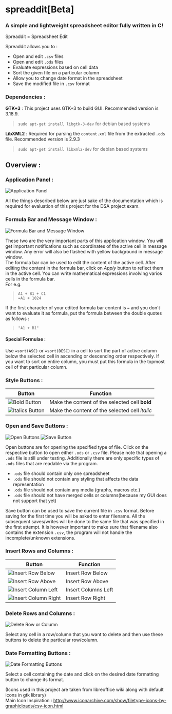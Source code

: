 # spreaddit\[Beta\]
### A simple and lightweight spreadsheet editor fully written in C!
Spreaddit = Spreadsheet Edit

Spreaddit allows you to :
- Open and edit `.csv` files
- Open and edit `.ods` files
- Evaluate expressions based on cell data
- Sort the given file on a particular column
- Allow you to change date format in the spreadsheet
- Save the modified file in `.csv` format

### Dependencies :
**GTK+3** : This  project uses GTK+3 to  build GUI. Recommended version is 3.18.9.<br>
> `sudo apt-get install libgtk-3-dev` for debian based systems

**LibXML2** : Required for parsing the `content.xml` file from the extracted `.ods` file. Recommended version is 2.9.3<br>
> `sudo apt-get install libxml2-dev` for debian based systems

## Overview :

### Application Panel :
![Application Panel](https://i.imgur.com/m0Y3S5l.png)

All the things described below are just sake of the documentation which is required for evaluation of this project for the DSA project exam.

### Formula Bar and Message Window :
![Formula Bar and Message Window](https://i.imgur.com/agTMeVX.png)

These two are the very important parts of this application window. You will get important notifications such as coordinates of the active cell in message window. Any error will also be flashed with yellow background in message window. <br>
The formula bar can be used to edit the content of the active cell. After editing the content in the formula bar, click on _Apply_ button to reflect them in the active cell. You can write mathematical expressions involving varios cells in the formula bar.<br>
For e.g.<br>
> `A1 + B1 + C1`<br> `=A1 + 1024` 

If the first character of your edited formula bar content is `=` and you don't want to evaluate it as formula, put the formula between the double quotes as follows :

> `"A1 + B1"`
#### Special Formulae : 
Use `=sort(ASC)` or `=sort(DESC)` in a cell to sort the part of active column below the selected cell in ascending or descending order respectively. If you want to sort on entire column, you must put this formula in the topmost cell of that particular column.

### Style Buttons :
| Button | Function  |
| ------ | --------- |
|![Bold Button](https://i.imgur.com/uzWroUt.png) | Make the content of the selected cell **bold** |
|![Italics Button](https://i.imgur.com/wSlvJ3z.png) | Make the content of the selected cell _italic_ |

### Open and Save Buttons :
 ![Open Buttons](https://i.imgur.com/hCHaCXC.png)  ![Save Button](https://i.imgur.com/DdCPNhJ.png) 

Open buttons are for opening the specified type of file. Click on the respective button to open either `.ods` or `.csv` file. Please note that opening a `.ods` file is still under testing. Additionally there are only specific types of `.ods` files that are readable via the program.
- `.ods` file should contain only one spreadsheet
- `.ods` file should not contain any styling that affects the data representation
- `.ods` file should not contain any media (graphs, macros etc.) 
- `.ods` file should not have merged cells or columns(because my GUI does not support that yet)

Save button can be used to save the current file in `.csv` format. Before saving for the first time you will be asked to enter filename. All the subsequent saves/writes will be done to the same file that was specified in the first attempt. It is however important to make sure that filename also contains the extension `.csv`, the program will not handle the incomplete/unknown extensions.

### Insert Rows and Columns :
| Button | Function |
| ------ | -------- |
| ![Insert Row Below](https://i.imgur.com/dvKCezO.png)  | Insert Row Below |
| ![Insert Row Above](https://i.imgur.com/5Otys0l.png) | Insert Row Above |
| ![Insert Column Left](https://i.imgur.com/VfHc519.png) | Insert Columns Left |
| ![Insert Column Right](https://i.imgur.com/acf61vA.png) | Insert Row Right |

### Delete Rows and Columns :
![Delete Row or Column](https://i.imgur.com/gXwFP5r.png)

Select any cell in a row/column that you want to delete and then use these buttons to delete the particular row/column.

### Date Formatting Buttons :
![Date Formatting Buttons](https://i.imgur.com/Z7ab6GJ.png)

Select a cell containing the date and click on the desired date formatting button to change its format. 

(Icons used in this project are taken from libreoffice wiki along with default icons in gtk library)<br>
Main Icon Inspiration : http://www.iconarchive.com/show/filetype-icons-by-graphicloads/csv-icon.html

<!-- End README -->
